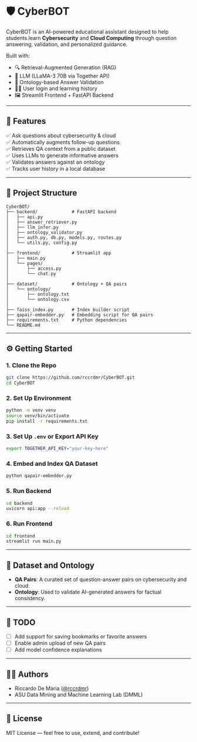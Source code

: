 # 🛡️ CyberBOT

CyberBOT is an AI-powered educational assistant designed to help students learn **Cybersecurity** and **Cloud Computing** through question answering, validation, and personalized guidance.

Built with:
- 🔍 Retrieval-Augmented Generation (RAG)
- 🧠 LLM (LLaMA-3 70B via Together API)
- 🧾 Ontology-based Answer Validation
- 🧑‍🎓 User login and learning history
- 🖼️ Streamlit Frontend + FastAPI Backend

---

## 🚀 Features

✅ Ask questions about cybersecurity & cloud  
✅ Automatically augments follow-up questions  
✅ Retrieves QA context from a public dataset  
✅ Uses LLMs to generate informative answers  
✅ Validates answers against an ontology  
✅ Tracks user history in a local database  

---

## 📁 Project Structure

```
CyberBOT/
├── backend/             # FastAPI backend
│   ├── api.py
│   ├── answer_retriever.py
│   ├── llm_infer.py
│   ├── ontology_validator.py
│   ├── auth.py, db.py, models.py, routes.py
│   └── utils.py, config.py
│
├── frontend/            # Streamlit app
│   ├── main.py
│   └── pages/
│       ├── access.py
│       └── chat.py
│
├── dataset/             # Ontology + QA pairs
│   └── ontology/
│       ├── ontology.txt
│       └── ontology.csv
│
├── faiss_index.py       # Index builder script
├── qapair-embedder.py   # Embedding script for QA pairs
├── requirements.txt     # Python dependencies
└── README.md
```

---

## ⚙️ Getting Started

### 1. Clone the Repo

```bash
git clone https://github.com/rccrdmr/CyberBOT.git
cd CyberBOT
```

### 2. Set Up Environment

```bash
python -m venv venv
source venv/bin/activate
pip install -r requirements.txt
```

### 3. Set Up `.env` or Export API Key

```bash
export TOGETHER_API_KEY="your-key-here"
```

### 4. Embed and Index QA Dataset

```bash
python qapair-embedder.py
```

### 5. Run Backend

```bash
cd backend
uvicorn api:app --reload
```

### 6. Run Frontend

```bash
cd frontend
streamlit run main.py
```

---

## 🧠 Dataset and Ontology

- **QA Pairs**: A curated set of question-answer pairs on cybersecurity and cloud.
- **Ontology**: Used to validate AI-generated answers for factual consistency.

---

## 📝 TODO

- [ ] Add support for saving bookmarks or favorite answers  
- [ ] Enable admin upload of new QA pairs  
- [ ] Add model confidence explanations  

---

## 🧑‍💻 Authors

- Riccardo De Maria ([@rccrdmr](https://github.com/rccrdmr))  
- ASU Data Mining and Machine Learning Lab (DMML)

---

## 📜 License

MIT License — feel free to use, extend, and contribute!
